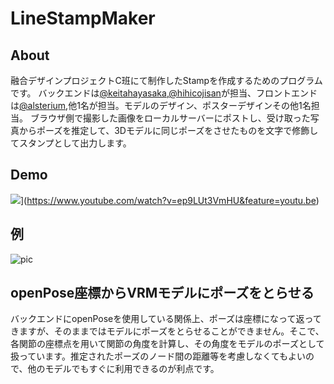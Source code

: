 # LineStampMaker
## About
融合デザインプロジェクトC班にて制作したStampを作成するためのプログラムです。
バックエンドは[@keitahayasaka](https://github.com/keitahayasaka),[@hihicojisan](https://github.com/hihicojisan)が担当、フロントエンドは[@alsterium](https://github.com/alsterium),他1名が担当。モデルのデザイン、ポスターデザインその他1名担当。
ブラウザ側で撮影した画像をローカルサーバーにポストし、受け取った写真からポーズを推定して、3Dモデルに同じポーズをさせたものを文字で修飾してスタンプとして出力します。
## Demo
![](https://img.youtube.com/vi/ep9LUt3VmHU&feature=youtu.be/0.jpg)](https://www.youtube.com/watch?v=ep9LUt3VmHU&feature=youtu.be)
## 例
![pic](https://cdn.discordapp.com/attachments/641101890951708674/680033738133995538/img0.png)
## openPose座標からVRMモデルにポーズをとらせる
バックエンドにopenPoseを使用している関係上、ポーズは座標になって返ってきますが、そのままではモデルにポーズをとらせることができません。そこで、各関節の座標点を用いて関節の角度を計算し、その角度をモデルのポーズとして扱っています。推定されたポーズのノード間の距離等を考慮しなくてもよいので、他のモデルでもすぐに利用できるのが利点です。
